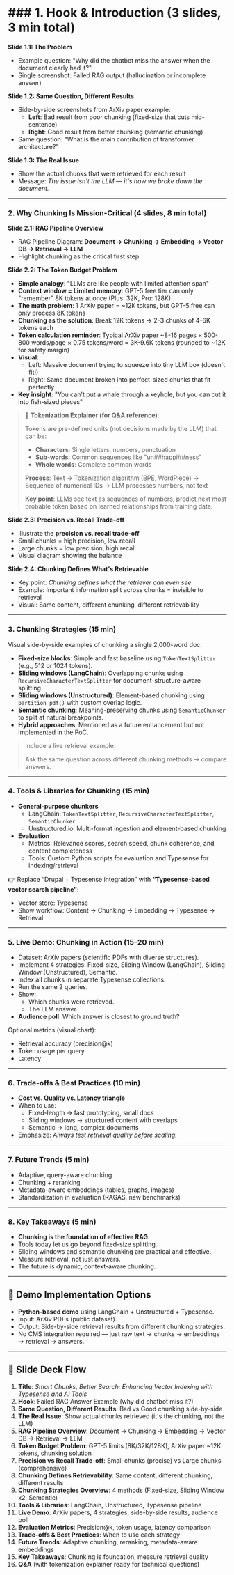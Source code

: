 # ### **1. Hook & Introduction (3 slides, 3 min total)**

**Slide 1.1: The Problem**
- Example question: "Why did the chatbot miss the answer when the document clearly had it?"
- Single screenshot: Failed RAG output (hallucination or incomplete answer)

**Slide 1.2: Same Question, Different Results**
- Side-by-side screenshots from ArXiv paper example:
  - **Left**: Bad result from poor chunking (fixed-size that cuts mid-sentence)
  - **Right**: Good result from better chunking (semantic chunking)
- Same question: "What is the main contribution of transformer architecture?"

**Slide 1.3: The Real Issue**
- Show the actual chunks that were retrieved for each result
- Message: *The issue isn't the LLM — it's how we broke down the document.*

---

### **2. Why Chunking Is Mission-Critical (4 slides, 8 min total)**

**Slide 2.1: RAG Pipeline Overview**
- RAG Pipeline Diagram: **Document → Chunking → Embedding → Vector DB → Retrieval → LLM**
- Highlight chunking as the critical first step

**Slide 2.2: The Token Budget Problem**
- **Simple analogy**: "LLMs are like people with limited attention span"
- **Context window = Limited memory**: GPT-5 free tier can only "remember" 8K tokens at once (Plus: 32K, Pro: 128K)
- **The math problem**: 1 ArXiv paper = ~12K tokens, but GPT-5 free can only process 8K tokens
- **Chunking as the solution**: Break 12K tokens → 2-3 chunks of 4-6K tokens each
- **Token calculation reminder**: Typical ArXiv paper ~8-16 pages × 500-800 words/page × 0.75 tokens/word = 3K-9.6K tokens (rounded to ~12K for safety margin)
- **Visual**: 
  - Left: Massive document trying to squeeze into tiny LLM box (doesn't fit!)
  - Right: Same document broken into perfect-sized chunks that fit perfectly
- **Key insight**: "You can't put a whale through a keyhole, but you can cut it into fish-sized pieces"

> **📝 Tokenization Explainer (for Q&A reference)**:
> 
> Tokens are pre-defined units (not decisions made by the LLM) that can be:
> - **Characters**: Single letters, numbers, punctuation
> - **Sub-words**: Common sequences like "un##happi##ness" 
> - **Whole words**: Complete common words
> 
> **Process**: Text → Tokenization algorithm (BPE, WordPiece) → Sequence of numerical IDs → LLM processes numbers, not text
> 
> **Key point**: LLMs see text as sequences of numbers, predict next most probable token based on learned relationships from training data.

**Slide 2.3: Precision vs. Recall Trade-off**
- Illustrate the **precision vs. recall trade-off**
- Small chunks = high precision, low recall
- Large chunks = low precision, high recall
- Visual diagram showing the balance

**Slide 2.4: Chunking Defines What's Retrievable**
- Key point: *Chunking defines what the retriever can even see*
- Example: Important information split across chunks = invisible to retrieval
- Visual: Same content, different chunking, different retrievability

---

### **3. Chunking Strategies (15 min)**

Visual side-by-side examples of chunking a single 2,000-word doc.

- **Fixed-size blocks**: Simple and fast baseline using `TokenTextSplitter` (e.g., 512 or 1024 tokens).
- **Sliding windows (LangChain)**: Overlapping chunks using `RecursiveCharacterTextSplitter` for document-structure-aware splitting.
- **Sliding windows (Unstructured)**: Element-based chunking using `partition_pdf()` with custom overlap logic.
- **Semantic chunking**: Meaning-preserving chunks using `SemanticChunker` to split at natural breakpoints.
- **Hybrid approaches**: Mentioned as a future enhancement but not implemented in the PoC.

> Include a live retrieval example:
> 
> Ask the same question across different chunking methods → compare answers.
> 

---

### **4. Tools & Libraries for Chunking (15 min)**

- **General-purpose chunkers**
    - LangChain: `TokenTextSplitter`, `RecursiveCharacterTextSplitter`, `SemanticChunker`
    - Unstructured.io: Multi-format ingestion and element-based chunking
- **Evaluation**
    - Metrics: Relevance scores, search speed, chunk coherence, and content completeness
    - Tools: Custom Python scripts for evaluation and Typesense for indexing/retrieval

👉 Replace “Drupal + Typesense integration” with **“Typesense-based vector search pipeline”**:

- Vector store: Typesense
- Show workflow: Content → Chunking → Embedding → Typesense → Retrieval

---

### **5. Live Demo: Chunking in Action (15–20 min)**

- Dataset: ArXiv papers (scientific PDFs with diverse structures).
- Implement 4 strategies: Fixed-size, Sliding Window (LangChain), Sliding Window (Unstructured), Semantic.
- Index all chunks in separate Typesense collections.
- Run the same 2 queries.
- Show:
    - Which chunks were retrieved.
    - The LLM answer.
- **Audience poll**: Which answer is closest to ground truth?

Optional metrics (visual chart):

- Retrieval accuracy (precision@k)
- Token usage per query
- Latency

---

### **6. Trade-offs & Best Practices (10 min)**

- **Cost vs. Quality vs. Latency triangle**
- When to use:
    - Fixed-length → fast prototyping, small docs
    - Sliding windows → structured content with overlaps
    - Semantic → long, complex documents
- Emphasize: *Always test retrieval quality before scaling.*

---

### **7. Future Trends (5 min)**

- Adaptive, query-aware chunking
- Chunking + reranking
- Metadata-aware embeddings (tables, graphs, images)
- Standardization in evaluation (RAGAS, new benchmarks)

---

### **8. Key Takeaways (5 min)**

- **Chunking is the foundation of effective RAG.**
- Tools today let us go beyond fixed-size splitting.
- Sliding windows and semantic chunking are practical and effective.
- Measure retrieval, not just answers.
- The future is dynamic, context-aware chunking.

---

## 📌 Demo Implementation Options

- **Python-based demo** using LangChain + Unstructured + Typesense.
- Input: ArXiv PDFs (public dataset).
- Output: Side-by-side retrieval results from different chunking strategies.
- No CMS integration required — just raw text → chunks → embeddings → retrieval → answers.

---

## 📌 Slide Deck Flow

1. **Title**: *Smart Chunks, Better Search: Enhancing Vector Indexing with Typesense and AI Tools*
2. **Hook**: Failed RAG Answer Example (why did chatbot miss it?)
3. **Same Question, Different Results**: Bad vs Good chunking side-by-side
4. **The Real Issue**: Show actual chunks retrieved (it's the chunking, not the LLM)
5. **RAG Pipeline Overview**: Document → Chunking → Embedding → Vector DB → Retrieval → LLM
6. **Token Budget Problem**: GPT-5 limits (8K/32K/128K), ArXiv paper ~12K tokens, chunking solution
7. **Precision vs Recall Trade-off**: Small chunks (precise) vs Large chunks (comprehensive)
8. **Chunking Defines Retrievability**: Same content, different chunking, different results
9. **Chunking Strategies Overview**: 4 methods (Fixed-size, Sliding Window x2, Semantic)
10. **Tools & Libraries**: LangChain, Unstructured, Typesense pipeline
11. **Live Demo**: ArXiv papers, 4 strategies, side-by-side results, audience poll
12. **Evaluation Metrics**: Precision@k, token usage, latency comparison
13. **Trade-offs & Best Practices**: When to use each strategy
14. **Future Trends**: Adaptive chunking, reranking, metadata-aware embeddings
15. **Key Takeaways**: Chunking is foundation, measure retrieval quality
16. **Q&A** (with tokenization explainer ready for technical questions)